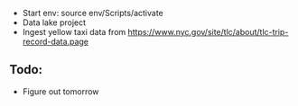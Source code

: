 - Start env: source env/Scripts/activate
- Data lake project
- Ingest yellow taxi data from https://www.nyc.gov/site/tlc/about/tlc-trip-record-data.page

## Todo:

- Figure out tomorrow

